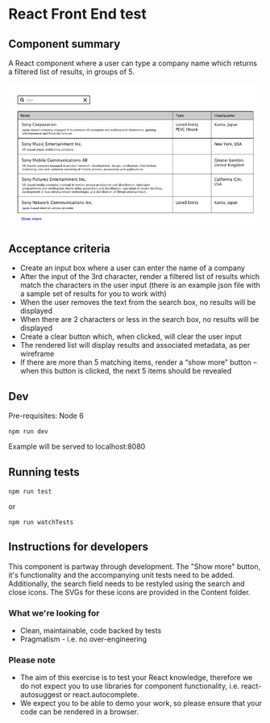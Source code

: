 # React Front End test

## Component summary

A React component where a user can type a company name which returns a filtered list of results, in groups of 5.

![A wireframe of the Company search component](content/search-wireframe.jpg)

## Acceptance criteria

- Create an input box where a user can enter the name of a company
- After the input of the 3rd character, render a filtered list of results which match the characters in the user input (there is an example json file with a sample set of results for you to work with)
- When the user removes the text from the search box, no results will be displayed
- When there are 2 characters or less in the search box, no results will be displayed
- Create a clear button which, when clicked, will clear the user input
- The rendered list will display results and associated metadata, as per wireframe
- If there are more than 5 matching items, render a “show more” button – when this button is clicked, the next 5 items should be revealed

## Dev
Pre-requisites: Node 6
```
npm run dev
```
Example will be served to localhost:8080

## Running tests
```
npm run test
```
or
```
npm run watchTests
```


## Instructions for developers
This component is partway through development. The "Show more" button, it's functionality and the accompanying unit tests need to be added.
Additionally, the search field needs to be restyled using the search and close icons. The SVGs for these icons are provided in the Content folder.

### What we're looking for
- Clean, maintainable, code backed by tests
- Pragmatism - i.e. no over-engineering

### Please note
- The aim of this exercise is to test your React knowledge, therefore we do not expect you to use libraries for component functionality, i.e. react-autosuggest or react.autocomplete.
- We expect you to be able to demo your work, so please ensure that your code can be rendered in a browser.

